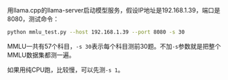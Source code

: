 用llama.cpp的llama-server启动模型服务，假设IP地址是192.168.1.39，端口是8080，测试命令：

```bash
python mmlu_test.py --host 192.168.1.39 --port 8080 -s 30
```

MMLU一共有57个科目，`-s 30`表示每个科目测前30题。不加`-s`参数就是把整个MMLU数据集都测一遍。

如果用纯CPU跑，比较慢，可以先测`-s 1`。

